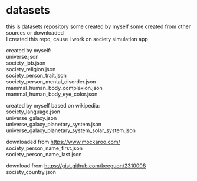 # datasets<br>

this is datasets repository some created by myself some created from other sources or downloaded<br>
I created this repo, cause i work on society simulation app<br>

created by myself:<br>
universe.json<br>
society_job.json<br>
society_religion.json<br>
society_person_trait.json<br>
society_person_mental_disorder.json<br>
mammal_human_body_complexion.json<br>
mammal_human_body_eye_color.json<br>

created by myself based on wikipedia: <br>
society_language.json<br>
universe_galaxy.json<br>
universe_galaxy_planetary_system.json<br>
universe_galaxy_planetary_system_solar_system.json<br>


downloaded from https://www.mockaroo.com/<br>
society_person_name_first.json <br>
society_person_name_last.json <br>

download from https://gist.github.com/keeguon/2310008 <br>
society_country.json<br>

